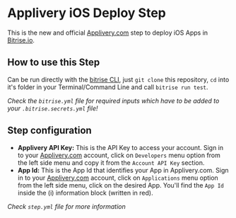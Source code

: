 # Applivery iOS Deploy Step

This is the new and official [Applivery.com](http://www.applivery.com) step to deploy iOS Apps in [Bitrise.io](http://bitrise.io).

## How to use this Step

Can be run directly with the [bitrise CLI](https://github.com/bitrise-io/bitrise),
just `git clone` this repository, `cd` into it's folder in your Terminal/Command Line
and call `bitrise run test`.

*Check the `bitrise.yml` file for required inputs which have to be
added to your `.bitrise.secrets.yml` file!*

## Step configuration
* **Applivery API Key:** This is the API Key to access your account. Sign in to your [Applivery.com](http://dashboard.applivery.com) account, click on `Developers` menu option from the left side menu and copy it from the `Account API Key` section.
* **App Id:** This is the App Id that identifies your App in Applivery.com. Sign in to your [Applivery.com](http://dashboard.applivery.com) account, click on `Applications` menu option from the left side menu, click on the desired App. You'll find the `App Id` inside the (i) information block (written in red).

*Check `step.yml` file for more information*
